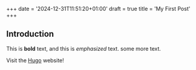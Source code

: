 +++
date = '2024-12-31T11:51:20+01:00'
draft = true
title = 'My First Post'
+++

## Introduction

This is **bold** text, and this is *emphasized* text.
some more text.

Visit the [Hugo](https://gohugo.io) website!
